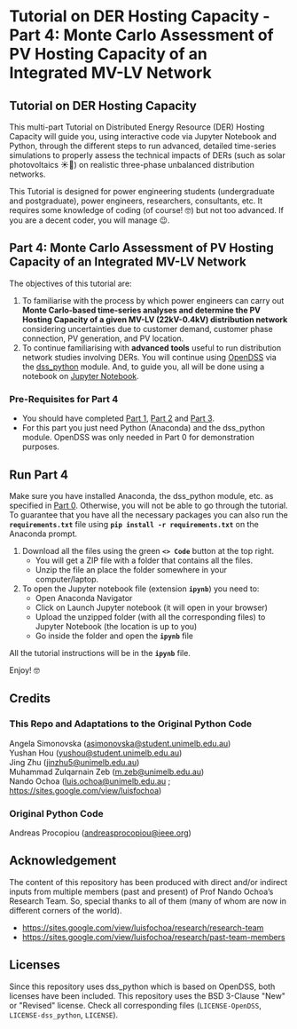 # Tutorial on DER Hosting Capacity - Part 4: Monte Carlo Assessment of PV Hosting Capacity of an Integrated MV-LV Network

## Tutorial on DER Hosting Capacity

This multi-part Tutorial on Distributed Energy Resource (DER) Hosting Capacity will guide you, using interactive code via Jupyter Notebook and Python, through the different steps to run advanced, detailed time-series simulations to properly assess the technical impacts of DERs (such as solar photovoltaics ☀️🏡) on realistic three-phase unbalanced distribution networks.

This Tutorial is designed for power engineering students (undergraduate and postgraduate), power engineers, researchers, consultants, etc. It requires some knowledge of coding (of course! 🤓) but not too advanced. If you are a decent coder, you will manage 😉.

## Part 4: Monte Carlo Assessment of PV Hosting Capacity of an Integrated MV-LV Network

The objectives of this tutorial are:
1. To familiarise with the process by which power engineers can carry out **Monte Carlo-based time-series analyses and determine the PV Hosting Capacity of a given MV-LV (22kV-0.4kV) distribution network** considering uncertainties due to customer demand, customer phase connection, PV generation, and PV location.
2. To continue familiarising with **advanced tools** useful to run distribution network studies involving DERs. You will continue using [OpenDSS](https://www.epri.com/pages/sa/opendss) via the [dss_python](https://github.com/dss-extensions/dss_python) module. And, to guide you, all will be done using a notebook on [Jupyter Notebook](https://jupyter.org/).

### Pre-Requisites for Part 4
- You should have completed [Part 1](https://github.com/Team-Nando/Tutorial-DERHostingCapacity-1-AdvancedTools_LV), [Part 2](https://github.com/Team-Nando/Tutorial-DERHostingCapacity-2-TimeSeries_LV) and [Part 3](https://github.com/Team-Nando/Tutorial-DERHostingCapacity-3-VoltWatt_LV).
- For this part you just need Python (Anaconda) and the dss_python module. OpenDSS was only needed in Part 0 for demonstration purposes.

## Run Part 4
Make sure you have installed Anaconda, the dss_python module, etc. as specified in [Part 0](https://github.com/Team-Nando/Tutorial-DERHostingCapacity-0-dss_python). Otherwise, you will not be able to go through the tutorial. To guarantee that you have all the necessary packages you can also run the  **`requirements.txt`** file using  **`pip install -r requirements.txt`** on the Anaconda prompt.

1. Download all the files using the green **`<> Code`** button at the top right.
   - You will get a ZIP file with a folder that contains all the files.
   - Unzip the file an place the folder somewhere in your computer/laptop.
3. To open the Jupyter notebook file (extension **`ipynb`**) you need to:
   - Open Anaconda Navigator
   - Click on Launch Jupyter notebook (it will open in your browser)
   - Upload the unzipped folder (with all the corresponding files) to Jupyter Notebook (the location is up to you)
   - Go inside the folder and open the **`ipynb`** file

All the tutorial instructions will be in the **`ipynb`** file.

Enjoy! 🤓

## Credits
### This Repo and Adaptations to the Original Python Code
Angela Simonovska (asimonovska@student.unimelb.edu.au)  
Yushan Hou (yushou@student.unimelb.edu.au)  
Jing Zhu (jinzhu5@unimelb.edu.au)  
Muhammad Zulqarnain Zeb (m.zeb@unimelb.edu.au)  
Nando Ochoa (luis.ochoa@unimelb.edu.au ; https://sites.google.com/view/luisfochoa)

### Original Python Code
Andreas Procopiou (andreasprocopiou@ieee.org)

## Acknowledgement

The content of this repository has been produced with direct and/or indirect inputs from multiple members (past and present) of Prof Nando Ochoa’s Research Team. So, special thanks to all of them (many of whom are now in different corners of the world).

* https://sites.google.com/view/luisfochoa/research/research-team
* https://sites.google.com/view/luisfochoa/research/past-team-members

## Licenses

Since this repository uses dss_python which is based on OpenDSS, both licenses have been included. This repository uses the BSD 3-Clause "New" or "Revised" license. Check all corresponding files (`LICENSE-OpenDSS`, `LICENSE-dss_python`, `LICENSE`).

